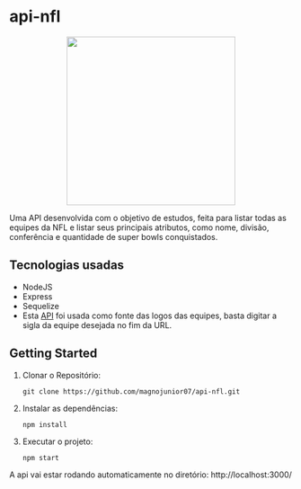 # api-nfl
<div align="center">
<img src="https://static.www.nfl.com/image/upload/v1554321393/league/nvfr7ogywskqrfaiu38m.svg" width="300rem">
</div>
<p>Uma API desenvolvida com o objetivo de estudos, feita para listar todas as equipes da NFL e listar seus principais atributos, como nome, divisão, conferência e quantidade de super bowls conquistados.</p>

## Tecnologias usadas
  
  - NodeJS
  - Express
  - Sequelize
  - Esta <a href="https://static.www.nfl.com/t_person_squared_mobile/f_auto/league/api/clubs/logos/">API</a> foi usada como fonte das logos das equipes, basta digitar a sigla da equipe desejada no fim da URL.
  
## Getting Started


1.  Clonar o Repositório:

        git clone https://github.com/magnojunior07/api-nfl.git

2.  Instalar as dependências:

        npm install

3.  Executar o projeto:

        npm start

A api vai estar rodando automaticamente no diretório: http://localhost:3000/

